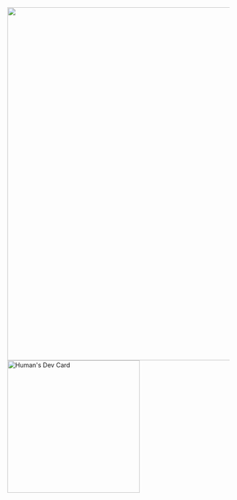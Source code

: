 <div><img width=800 src="https://github-profile-trophy.vercel.app/?username=aldyl&column=8&theme=gruvbox&no-frame=true"/></div>
<a href="https://app.daily.dev/aldyl"><img  src="https://api.daily.dev/devcards/0977547efeea41d7a8dc56b8c6a57e4a.png?r=exo" width="300" alt="Human's Dev Card"/></a>




<!--
**aldyl/aldyl** is a ✨ _special_ ✨ repository because its `README.md` (this file) appears on your GitHub profile.

Here are some ideas to get you started:

- 🔭 I’m currently working on ...
- 🌱 I’m currently learning ...
- 👯 I’m looking to collaborate on ...
- 🤔 I’m looking for help with ...
- 💬 Ask me about ...
- 📫 How to reach me: ...
- 😄 Pronouns: ...
- ⚡ Fun fact: ...
-->
